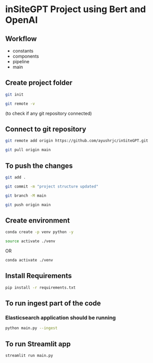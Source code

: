 # inSiteGPT Project using Bert and OpenAI

## Workflow

- constants
- components
- pipeline
- main

## Create project folder

```bash
git init
```
```bash
git remote -v 
```
(to check if any git repository connected)

## Connect to git repository
```bash
git remote add origin https://github.com/ayushrjc/inSiteGPT.git
```
```bash
git pull origin main
```
## To push the changes
```bash
git add .
```
```bash
git commit -m "project structure updated"
```
```bash
git branch -M main
```
```bash
git push origin main
```

## Create environment

```bash
conda create -p venv python -y
```
```bash
source activate ./venv
```
OR 
```bash
conda activate ./venv
```

## Install Requirements
```bash
pip install -r requirements.txt
```

## To run ingest part of the code
### Elasticsearch application should be running
```bash
python main.py --ingest
```

## To run Streamlit app
```bash
streamlit run main.py
```